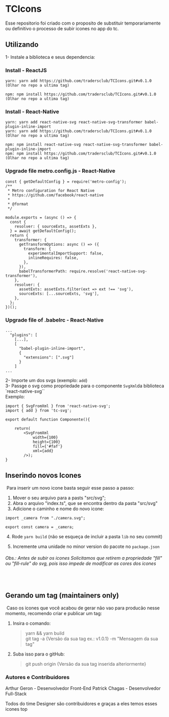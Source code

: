 # TCIcons

Esse repositorio foi criado com o proposito de substituir temporariamente ou definitivo o processo de subir icones no app do tc.

## Utilizando

1- Instale a biblioteca e seus dependencia:

### Install - ReactJS
```
yarn: yarn add https://github.com/tradersclub/TCIcons.git#v0.1.0 (Olhar no repo a ultima tag)

npm: npm install https://github.com/tradersclub/TCIcons.git#v0.1.0 (Olhar no repo a ultima tag)
```
### Install - React-Native
```
yarn: yarn add react-native-svg react-native-svg-transformer babel-plugin-inline-import
yarn: yarn add https://github.com/tradersclub/TCIcons.git#v0.1.0 (Olhar no repo a ultima tag)

npm: npm install react-native-svg react-native-svg-transformer babel-plugin-inline-import
npm: npm install https://github.com/tradersclub/TCIcons.git#v0.1.0 (Olhar no repo a ultima tag)
```
### Upgrade file metro.config.js - React-Native
```
const { getDefaultConfig } = require('metro-config');
/**
 * Metro configuration for React Native
 * https://github.com/facebook/react-native
 *
 * @format
 */

module.exports = (async () => {
  const {
    resolver: { sourceExts, assetExts },
  } = await getDefaultConfig();
  return {
    transformer: {
      getTransformOptions: async () => ({
        transform: {
          experimentalImportSupport: false,
          inlineRequires: false,
        },
      }),
      babelTransformerPath: require.resolve('react-native-svg-transformer'),
    },
    resolver: {
      assetExts: assetExts.filter(ext => ext !== 'svg'),
      sourceExts: [...sourceExts, 'svg'],
    },
  };
})();
```

### Upgrade file of .babelrc - React-Native
```
...
  "plugins": [
    [...],
    [
      "babel-plugin-inline-import",
      {
        "extensions": [".svg"]
      }
    ]
...
```


2- Importe um dos svgs (exemplo: `add`)  
3- Passge o svg como propriedade para o componente `SvgXml`da biblioteca `react-native-svg``  
Exemplo:

```
import { SvgFromXml } from 'react-native-svg';
import { add } from 'tc-svg';
​
export default function Componente(){
​
    return(
        <SvgFromXml
            width={100}
            height={100}
            fill={'#faf'}
            xml={add}
        />);
}
```

## Inserindo novos Icones

​
Para inserir um novo icone basta seguir esse passo a passo:
​

1.  Mover o seu arquivo para a pasts "src/svg";
2.  Abra o arquivo "index.ts", que se encontra dentro da pasta "src/svg"
3.  Adicione o caminho e nome do novo icone:
    ​

```
import _camera from "./camera.svg";

export const camera = _camera;
```

​ 4. Rode `yarn build` (não se esqueça de incluir a pasta `lib` no seu commit)

5. Incremente uma unidade no minor version do pacote no `package.json`​

###### Obs.: Antes de subir os icones Solicitamos que retirem a propriedade "fill" ou "fill-rule" do svg, pois isso impede de modificar as cores dos icones

​

## Gerando um tag (maintainers only)

​
Caso os icones que você acabou de gerar não vao para producão nesse momento, recomendo criar e publicar um tag:
​

1.  Insira o comando:
    > yarn && yarn build \
    > git tag -a {Versão da sua tag ex.: v1.0.1} -m "Mensagem da sua tag"
2.  Suba isso para o gitHub:
    > git push origin {Versão da sua tag inserida alteriormente}

### Autores e Contribuidores

Arthur Geron - Desenvolvedor Front-End
Patrick Chagas - Desenvolvedor Full-Stack

Todos do time Designer são contribuidores e graças a eles temos esses icones top
